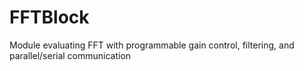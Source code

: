 # FFTBlock
Module evaluating FFT with programmable gain control, filtering, and parallel/serial communication
